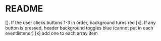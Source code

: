 # README

[]. If the user clicks buttons 1-3 in order, background turns red
[x]. If any button is pressed, header background toggles blue (cannot put in each eventlistener)
[x] add one to each array item
